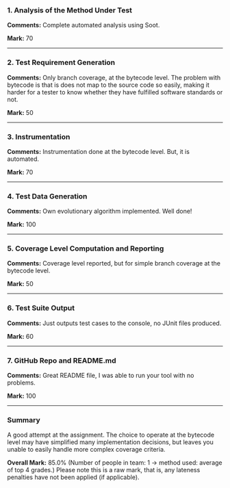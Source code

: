 ### 1. Analysis of the Method Under Test

__Comments:__ Complete automated analysis using Soot. 

__Mark:__ 70

---

### 2. Test Requirement Generation

__Comments:__ Only branch coverage, at the bytecode level. The problem with
bytecode is that is does not map to the source code so easily, making it harder
for a tester to know whether they have fulfilled software standards or not. 

__Mark:__ 50

---

### 3. Instrumentation

__Comments:__ Instrumentation done at the bytecode level. But, it is automated. 

__Mark:__ 70

---

### 4. Test Data Generation

__Comments:__ Own evolutionary algorithm implemented. Well done!

__Mark:__ 100

---

### 5. Coverage Level Computation and Reporting

__Comments:__ Coverage level reported, but for simple branch coverage at the
bytecode level. 

__Mark:__ 50

---

### 6. Test Suite Output

__Comments:__ Just outputs test cases to the console, no JUnit files produced.

__Mark:__ 60

---

### 7. GitHub Repo and README.md

__Comments:__ Great README file, I was able to run your tool with no problems. 

__Mark:__ 100

---

### Summary

A good attempt at the assignment. The choice to operate at the bytecode level
may have simplified many implementation decisions, but leaves you unable to
easily handle more complex coverage criteria. 

__Overall Mark:__ 85.0% (Number of people in team: 1 -> method used: average of top 4 grades.) Please note this is a raw mark, that is, any lateness penalties have not been applied (if applicable).